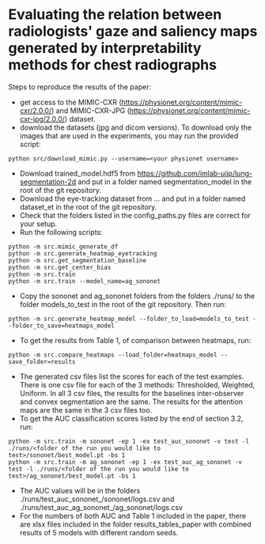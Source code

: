 # Evaluating the relation between radiologists' gaze and saliency maps generated by interpretability methods for chest radiographs
Steps to reproduce the results of the paper:
- get access to the MIMIC-CXR (https://physionet.org/content/mimic-cxr/2.0.0/) and MIMIC-CXR-JPG (https://physionet.org/content/mimic-cxr-jpg/2.0.0/) dataset.
- download the datasets (jpg and dicom versions). To download only the images that are used in the experiments, you may run the provided script:
```
python src/download_mimic.py --username=<your physionet username>
```
- Download trained_model.hdf5 from https://github.com/imlab-uiip/lung-segmentation-2d and put in a folder named segmentation_model in the root of the git repository.
- Download the eye-tracking dataset from ... and put in a folder named dataset_et in the root of the git repository.
- Check that the folders listed in the config_paths.py files are correct for your setup.
- Run the following scripts:
```
python -m src.mimic_generate_df
python -m src.generate_heatmap_eyetracking
python -m src.get_segmentation_baseline 
python -m src.get_center_bias
python -m src.train
python -m src.train --model_name=ag_sononet
```
- Copy the sononet and ag_sononet folders from the folders ./runs/<folders of the runs you would like to test> to the folder models_to_test in the root of the git repository. Then run:
```
python -m src.generate_heatmap_model --folder_to_load=models_to_test --folder_to_save=heatmaps_model
```
- To get the results from Table 1, of comparison between heatmaps, run:
```
python -m src.compare_heatmaps --load_folder=heatmaps_model --save_folder=results
```
- The generated csv files list the scores for each of the test examples. There is one csv file for each of the 3 methods: Thresholded, Weighted, Uniform. In all 3 csv files, the results for the baselines inter-observer and convex segmentation are the same. The results for the attention maps are the same in the 3 csv files too.
- To get the AUC classification scores listed by the end of section 3.2, run:
```
python -m src.train -m sononet -ep 1 -ex test_auc_sononet -v test -l ./runs/<folder of the run you would like to test>/sononet/best_model.pt -bs 1
python -m src.train -m ag_sononet -ep 1 -ex test_auc_ag_sononet -v test -l ./runs/<folder of the run you would like to test>/ag_sononet/best_model.pt -bs 1
```
- The AUC values will be in the folders ./runs/test_auc_sononet_<timestamp>/sononet/logs.csv and ./runs/test_auc_ag_sononet_<timestamp>/ag_sononet/logs.csv
- For the numbers of both AUC and Table 1 included in the paper, there are xlsx files included in the folder results_tables_paper with combined results of 5 models with different random seeds.